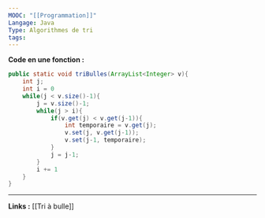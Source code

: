 ```yaml
---
MOOC: "[[Programmation]]"
Langage: Java
Type: Algorithmes de tri
tags:
---
```

**Code en une fonction :**
```Java
public static void triBulles(ArrayList<Integer> v){
	int j;
	int i = 0
	while(j < v.size()-1){
		j = v.size()-1;
		while(j > i){
			if(v.get(j) < v.get(j-1)){
				int temporaire = v.get(j);
				v.set(j, v.get(j-1));
				v.set(j-1, temporaire);
			}
			j = j-1;
		}
		i += 1
	}
}
```

---
**Links :**
[[Tri à bulle]]
